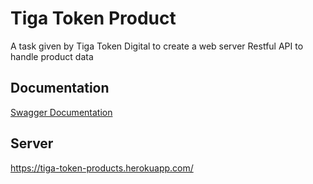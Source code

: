 
# Tiga Token Product

A task given by Tiga Token Digital to create a web server Restful API to handle product data


## Documentation

[Swagger Documentation](https://app.swaggerhub.com/apis-docs/cutmvasya/tiga-token_product/1.0#/Misc/AddProduct)


## Server

https://tiga-token-products.herokuapp.com/


    
